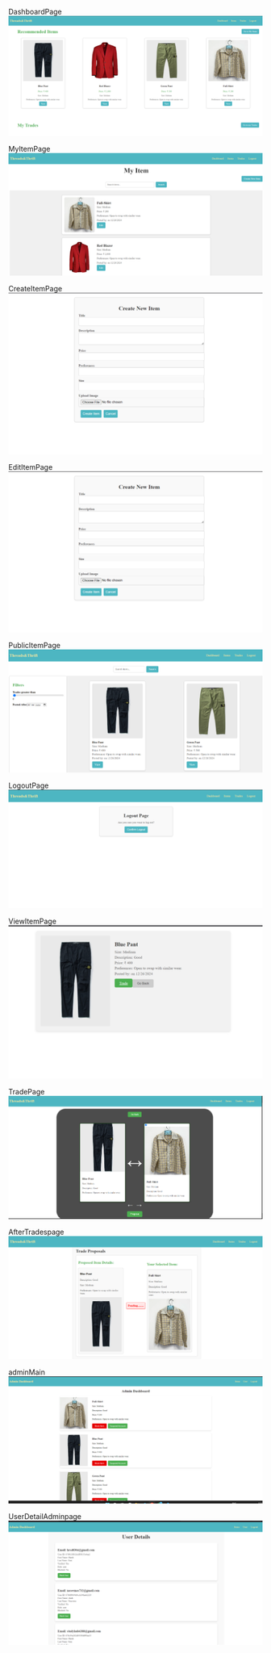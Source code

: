 DashboardPage
![alt text](image.png)

MyItemPage
![alt text](image-1.png)

CreateItemPage
![alt text](image-2.png)

EditItemPage
![alt text](image-3.png)

PublicItemPage
![alt text](image-4.png)

LogoutPage
![alt text](image-5.png)

ViewItemPage
![alt text](image-6.png)

TradePage
![alt text](image-7.png)

AfterTradespage
![alt text](image-8.png)

adminMain
![alt text](image-9.png)

UserDetailAdminpage
![alt text](image-10.png)